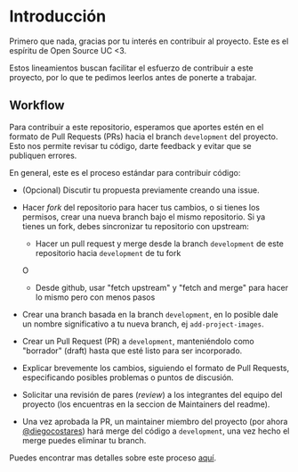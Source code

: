 # Introducción

Primero que nada, gracias por tu interés en contribuir al proyecto. Este es el espíritu de Open Source UC <3. 

Estos lineamientos buscan facilitar el esfuerzo de contribuir a este proyecto, por lo que te pedimos leerlos antes de ponerte a trabajar.

## Workflow

Para contribuir a este repositorio, esperamos que aportes estén en el formato de Pull Requests (PRs) hacia el branch `development` del proyecto. Esto nos permite revisar tu código, darte feedback y evitar que se publiquen errores.

En general, este es el proceso estándar para contribuir código:

- (Opcional) Discutir tu propuesta previamente creando una issue.
- Hacer _fork_ del repositorio para hacer tus cambios, o si tienes los permisos, crear una nueva branch bajo el mismo repositorio.
   Si ya tienes un fork, debes sincronizar tu repositorio con upstream:
   - Hacer un pull request y merge desde la branch `development` de este repositorio hacia `development` de tu fork
   
   O
   
   - Desde github, usar "fetch upstream" y "fetch and merge" para hacer lo mismo pero con menos pasos
- Crear una branch basada en la branch `development`, en lo posible dale un nombre significativo a tu nueva branch, ej `add-project-images`. 
- Crear un Pull Request (PR) a `development`, manteniéndolo como "borrador" (draft) hasta que esté listo para ser incorporado.
- Explicar brevemente los cambios, siguiendo el formato de Pull Requests, especificando posibles problemas o puntos de discusión.
- Solicitar una revisión de pares (*review*) a los integrantes del equipo del proyecto (los encuentras en la seccion de Maintainers del readme).
- Una vez aprobada la PR, un maintainer miembro del proyecto (por ahora [@diegocostares](https://github.com/diegocostares)) hará merge del código a `development`, una vez hecho el merge puedes eliminar tu branch.

Puedes encontrar mas detalles sobre este proceso [aquí](https://docs.github.com/es/github/collaborating-with-issues-and-pull-requests/proposing-changes-to-your-work-with-pull-requests).

